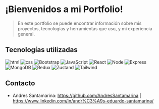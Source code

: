 # ¡Bienvenidos a mi Portfolio!

> En este portfolio se puede encontrar información sobre mis proyectos, tecnologías y herramientas que uso, y mi experiencia general.

## Tecnologías utilizadas <a name="tecnologias"></a>

<img alt="html" src="https://img.shields.io/badge/HTML5-E34F26?style=for-the-badge&logo=html5&logoColor=white">
<img alt="css" src="https://img.shields.io/badge/CSS3-1572B6?style=for-the-badge&logo=css3&logoColor=white">
<img alt="Bootstrap" src="https://img.shields.io/badge/Bootstrap-563D7C?style=for-the-badge&logo=bootstrap&logoColor=white">
<img alt="JavaScript" src="https://img.shields.io/badge/JavaScript-323330?style=for-the-badge&logo=javascript&logoColor=F7DF1E">
<img alt="React" src="https://img.shields.io/badge/react-%2320232a.svg?style=for-the-badge&logo=react&logoColor=%2361DAFB"/>
<img alt="Node" src="https://img.shields.io/badge/Node.js-339933?style=for-the-badge&logo=nodedotjs&logoColor=white"/>
<img alt="Express" src="https://img.shields.io/badge/Express.js-000000?style=for-the-badge&logo=express&logoColor=white"/>
<img alt="MongoDB" src="https://img.shields.io/badge/MongoDB-47A248?style=for-the-badge&logo=mongodb&logoColor=white"/>
<img alt="Redux" src="https://img.shields.io/badge/Redux%20Toolkit-764ABC?style=for-the-badge&logo=redux&logoColor=white"/>
<img alt="Zustand" src="https://img.shields.io/badge/Zustand-000000?style=for-the-badge&logo=zustand&logoColor=white"/>
<img alt="Tailwind" src="https://img.shields.io/badge/TailwindCSS-38B2AC?style=for-the-badge&logo=tailwindcss&logoColor=white"/>

## Contacto <a name="contacto"></a>
- Andres Santamarina: https://github.com/AndresSantamarina | https://www.linkedin.com/in/andr%C3%A9s-eduardo-santamarina/

